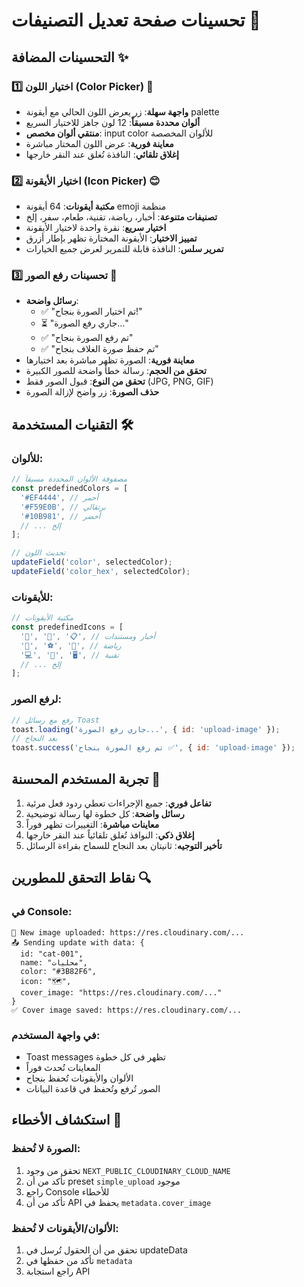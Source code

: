 # تحسينات صفحة تعديل التصنيفات 🎨

## التحسينات المضافة ✨

### 1️⃣ اختيار اللون (Color Picker) 🎨
- **واجهة سهلة**: زر يعرض اللون الحالي مع أيقونة palette
- **ألوان محددة مسبقاً**: 12 لون جاهز للاختيار السريع
- **منتقي ألوان مخصص**: input color للألوان المخصصة
- **معاينة فورية**: عرض اللون المختار مباشرة
- **إغلاق تلقائي**: النافذة تُغلق عند النقر خارجها

### 2️⃣ اختيار الأيقونة (Icon Picker) 😊
- **مكتبة أيقونات**: 64 أيقونة emoji منظمة
- **تصنيفات متنوعة**: أخبار، رياضة، تقنية، طعام، سفر، إلخ
- **اختيار سريع**: نقرة واحدة لاختيار الأيقونة
- **تمييز الاختيار**: الأيقونة المختارة تظهر بإطار أزرق
- **تمرير سلس**: النافذة قابلة للتمرير لعرض جميع الخيارات

### 3️⃣ تحسينات رفع الصور 📸
- **رسائل واضحة**:
  - ✅ "تم اختيار الصورة بنجاح!"
  - ⏳ "جاري رفع الصورة..."
  - ✅ "تم رفع الصورة بنجاح"
  - ✅ "تم حفظ صورة الغلاف بنجاح"
- **معاينة فورية**: الصورة تظهر مباشرة بعد اختيارها
- **تحقق من الحجم**: رسالة خطأ واضحة للصور الكبيرة
- **تحقق من النوع**: قبول الصور فقط (JPG, PNG, GIF)
- **حذف الصورة**: زر واضح لإزالة الصورة

## التقنيات المستخدمة 🛠️

### للألوان:
```javascript
// مصفوفة الألوان المحددة مسبقاً
const predefinedColors = [
  '#EF4444', // أحمر
  '#F59E0B', // برتقالي
  '#10B981', // أخضر
  // ... إلخ
];

// تحديث اللون
updateField('color', selectedColor);
updateField('color_hex', selectedColor);
```

### للأيقونات:
```javascript
// مكتبة الأيقونات
const predefinedIcons = [
  '📰', '📄', '📋', // أخبار ومستندات
  '🏀', '⚽', '🏈', // رياضة
  '💻', '📱', '🖥️', // تقنية
  // ... إلخ
];
```

### لرفع الصور:
```javascript
// رفع مع رسائل Toast
toast.loading('جاري رفع الصورة...', { id: 'upload-image' });
// بعد النجاح
toast.success('تم رفع الصورة بنجاح ✅', { id: 'upload-image' });
```

## تجربة المستخدم المحسنة 🚀

1. **تفاعل فوري**: جميع الإجراءات تعطي ردود فعل مرئية
2. **رسائل واضحة**: كل خطوة لها رسالة توضيحية
3. **معاينات مباشرة**: التغييرات تظهر فوراً
4. **إغلاق ذكي**: النوافذ تُغلق تلقائياً عند النقر خارجها
5. **تأخير التوجيه**: ثانيتان بعد النجاح للسماح بقراءة الرسائل

## نقاط التحقق للمطورين 🔍

### في Console:
```
📸 New image uploaded: https://res.cloudinary.com/...
📤 Sending update with data: {
  id: "cat-001",
  name: "محليات",
  color: "#3B82F6",
  icon: "🗺️",
  cover_image: "https://res.cloudinary.com/..."
}
✅ Cover image saved: https://res.cloudinary.com/...
```

### في واجهة المستخدم:
- Toast messages تظهر في كل خطوة
- المعاينات تُحدث فوراً
- الألوان والأيقونات تُحفظ بنجاح
- الصور تُرفع وتُحفظ في قاعدة البيانات

## استكشاف الأخطاء 🔧

### الصورة لا تُحفظ:
1. تحقق من وجود `NEXT_PUBLIC_CLOUDINARY_CLOUD_NAME`
2. تأكد من أن preset `simple_upload` موجود
3. راجع Console للأخطاء
4. تأكد من أن API يحفظ في `metadata.cover_image`

### الألوان/الأيقونات لا تُحفظ:
1. تحقق من أن الحقول تُرسل في updateData
2. تأكد من حفظها في `metadata`
3. راجع استجابة API 